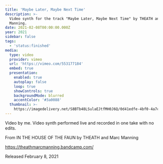 ```yaml
---
title: 'Maybe Later, Maybe Next Time'
description: >-
  Video synth for the track "Maybe Later, Maybe Next Time" by THEATH and Marc
  Manning.
date: 2021-02-08T00:00:00.000Z
year: 2021
sidebar: false
tags:
  - 'status:finished'
media:
  type: video
  provider: vimeo
  url: 'https://vimeo.com/553177184'
  embed: true
  presentation:
    enabled: true
    autoplay: false
    loop: true
    showControls: true
    backgroundMode: blurred
    accentColor: '#3a0088'
  thumbnail: >-
    https://imagedelivery.net/S8BTb48LSulaEJtfMH0J6Q/0d41edfe-4bf0-4a7c-88b6-11ec00c4b200/public
---
```


<ClientOnly>
  <WorkbookViewer />
</ClientOnly>

Video by me. Video synth performed live and recorded in one take with no edits.

From IN THE HOUSE OF THE FAUN by THEATH and Marc Manning 

https://theathmarcmanning.bandcamp.com/

Released February 8, 2021

<script setup>
import WorkbookViewer from "../../.vitepress/theme/components/workbook/WorkbookViewer.vue";
</script>
